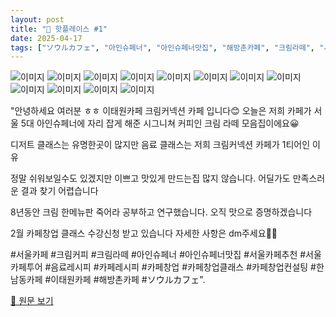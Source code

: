 ```yaml
---
layout: post
title: "📍 핫플레이스 #1"
date: 2025-04-17
tags: ["ソウルカフェ", "아인슈페너", "아인슈페너맛집", "해방촌카페", "크림라떼", "서울카페", "카페창업클래스", "서울", "카페창업", "서울카페추천", "서울카페투어", "카페창업컨설팅", "크림커피", "한남동카페", "음료레시피", "카페", "카페레시피", "인스타", "이태원카페"]
---
```


![이미지](https://scontent-ssn1-1.cdninstagram.com/v/t51.29350-15/470007249_878423071145559_5295475018077385694_n.jpg?stp=dst-jpg_e35_tt6&efg=eyJ2ZW5jb2RlX3RhZyI6IkNBUk9VU0VMX0lURU0uaW1hZ2VfdXJsZ2VuLjE0NDB4MTQ0MC5zZHIuZjI5MzUwLmRlZmF1bHRfaW1hZ2UifQ&_nc_ht=scontent-ssn1-1.cdninstagram.com&_nc_cat=103&_nc_oc=Q6cZ2QEdi2OCSrZmDlEAIO0SSrFjYQX6_ih4E3pbKJl1I7lgV4jrgBzOHQfgbMCjsqpyyp0&_nc_ohc=0AJD9DOLdKAQ7kNvwEbgSDU&_nc_gid=eWLJKt_59eoeDPzQa2PiRg&edm=APs17CUBAAAA&ccb=7-5&ig_cache_key=MzUyMjYyMjA5NjY1MDM0NTUxMA%3D%3D.3-ccb7-5&oh=00_AfG8IZRBObnos1v0PEFCjY-EWjiqHqQtGIzlVB73e6LPug&oe=68064B4B&_nc_sid=10d13b)
![이미지](https://scontent-ssn1-1.cdninstagram.com/v/t51.2885-15/489629428_17949877859951217_3249566944355113126_n.jpg?stp=dst-jpg_e35_tt6&efg=eyJ2ZW5jb2RlX3RhZyI6IkNBUk9VU0VMX0lURU0uaW1hZ2VfdXJsZ2VuLjE0NDB4MTgwMC5zZHIuZjc1NzYxLmRlZmF1bHRfaW1hZ2UifQ&_nc_ht=scontent-ssn1-1.cdninstagram.com&_nc_cat=109&_nc_oc=Q6cZ2QEdi2OCSrZmDlEAIO0SSrFjYQX6_ih4E3pbKJl1I7lgV4jrgBzOHQfgbMCjsqpyyp0&_nc_ohc=IkJU8_tbEEcQ7kNvwFTl21b&_nc_gid=eWLJKt_59eoeDPzQa2PiRg&edm=APs17CUBAAAA&ccb=7-5&ig_cache_key=MzYwNjc3MzE1MTk3OTMwNTUxMA%3D%3D.3-ccb7-5&oh=00_AfHYni8S-SrcQmbH90WXqGe7VdnKk89XJWW8vaBXLA2QGA&oe=68063C4B&_nc_sid=10d13b)
![이미지](https://scontent-ssn1-1.cdninstagram.com/v/t51.2885-19/345281898_3562924780660064_8862533077055821440_n.jpg?stp=dst-jpg_s150x150_tt6&_nc_ht=scontent-ssn1-1.cdninstagram.com&_nc_cat=108&_nc_oc=Q6cZ2QEzdK48wjDR79JxvJ4Xt9mBQtXJBgLQ9NXhs_0swUCLGheEDFQZZ65GevPFFBKfjRo&_nc_ohc=CeMRb7z6dN4Q7kNvwEMTATf&_nc_gid=eWLJKt_59eoeDPzQa2PiRg&edm=APs17CUBAAAA&ccb=7-5&oh=00_AfEYbomKV77_5LBMaP8HU_Vl5RDLvGmesl7_XygRwG2cfA&oe=680648AC&_nc_sid=10d13b)
![이미지](https://scontent-ssn1-1.cdninstagram.com/v/t51.2885-15/482815402_17946217631951217_8916616613666801335_n.jpg?stp=dst-jpg_e35_tt6&efg=eyJ2ZW5jb2RlX3RhZyI6IkNBUk9VU0VMX0lURU0uaW1hZ2VfdXJsZ2VuLjE0NDB4MTgwMC5zZHIuZjc1NzYxLmRlZmF1bHRfaW1hZ2UifQ&_nc_ht=scontent-ssn1-1.cdninstagram.com&_nc_cat=109&_nc_oc=Q6cZ2QEdi2OCSrZmDlEAIO0SSrFjYQX6_ih4E3pbKJl1I7lgV4jrgBzOHQfgbMCjsqpyyp0&_nc_ohc=fKnQIE_ZfMUQ7kNvwGVZIfE&_nc_gid=eWLJKt_59eoeDPzQa2PiRg&edm=APs17CUBAAAA&ccb=7-5&ig_cache_key=MzU4MjgyNTE2NjY2MDc1ODk1Ng%3D%3D.3-ccb7-5&oh=00_AfExj6IaDSTLGI8ea9588NKUplw9F0bxTLZNRnw19uzdJQ&oe=6806470B&_nc_sid=10d13b)
![이미지](https://scontent-ssn1-1.cdninstagram.com/v/t51.2885-19/416571321_237288732737140_7071443380751265431_n.jpg?stp=dst-jpg_s150x150_tt6&_nc_ht=scontent-ssn1-1.cdninstagram.com&_nc_cat=104&_nc_oc=Q6cZ2QEzdK48wjDR79JxvJ4Xt9mBQtXJBgLQ9NXhs_0swUCLGheEDFQZZ65GevPFFBKfjRo&_nc_ohc=2oWCB7S1nBAQ7kNvwEk2zFg&_nc_gid=eWLJKt_59eoeDPzQa2PiRg&edm=APs17CUBAAAA&ccb=7-5&oh=00_AfF3QgsFkLjDmdxCj4rO90Qw9ZLCrisENuDDPjDLgInhfw&oe=680668D8&_nc_sid=10d13b)
![이미지](https://scontent-ssn1-1.cdninstagram.com/v/t51.2885-19/357758774_200547992970673_7665767285440811623_n.jpg?stp=dst-jpg_s150x150_tt6&_nc_ht=scontent-ssn1-1.cdninstagram.com&_nc_cat=101&_nc_oc=Q6cZ2QEzdK48wjDR79JxvJ4Xt9mBQtXJBgLQ9NXhs_0swUCLGheEDFQZZ65GevPFFBKfjRo&_nc_ohc=QuJbP6NKD0cQ7kNvwHwL__u&_nc_gid=eWLJKt_59eoeDPzQa2PiRg&edm=APs17CUBAAAA&ccb=7-5&oh=00_AfFDWbEBnyG-5Lh7rwTbCIhoMuvbmNqsdMOGph9MdYeO5g&oe=6806418A&_nc_sid=10d13b)
![이미지](https://scontent-ssn1-1.cdninstagram.com/v/t51.2885-15/488453123_17949367802951217_1989479810247314650_n.jpg?stp=dst-jpg_e35_tt6&efg=eyJ2ZW5jb2RlX3RhZyI6IkNBUk9VU0VMX0lURU0uaW1hZ2VfdXJsZ2VuLjE0NDB4MTgwMC5zZHIuZjc1NzYxLmRlZmF1bHRfaW1hZ2UifQ&_nc_ht=scontent-ssn1-1.cdninstagram.com&_nc_cat=109&_nc_oc=Q6cZ2QEdi2OCSrZmDlEAIO0SSrFjYQX6_ih4E3pbKJl1I7lgV4jrgBzOHQfgbMCjsqpyyp0&_nc_ohc=BDSHXuvCeHEQ7kNvwET-wa0&_nc_gid=eWLJKt_59eoeDPzQa2PiRg&edm=APs17CUBAAAA&ccb=7-5&ig_cache_key=MzYwMzE1NTM2Mzc4MDAxNzg4OQ%3D%3D.3-ccb7-5&oh=00_AfH6Bk_GZqPwej8Ng9mlUQ2nfhEYJju6X_DJUSr_19nKHg&oe=6806554E&_nc_sid=10d13b)
![이미지](https://scontent-ssn1-1.cdninstagram.com/v/t51.2885-15/489039591_17949552905951217_2395412407641722489_n.jpg?stp=dst-jpg_e15_tt6&efg=eyJ2ZW5jb2RlX3RhZyI6IkNMSVBTLmltYWdlX3VybGdlbi43MjB4MTI4MC5zZHIuZjc1NzYxLmRlZmF1bHRfY292ZXJfZnJhbWUifQ&_nc_ht=scontent-ssn1-1.cdninstagram.com&_nc_cat=109&_nc_oc=Q6cZ2QEdi2OCSrZmDlEAIO0SSrFjYQX6_ih4E3pbKJl1I7lgV4jrgBzOHQfgbMCjsqpyyp0&_nc_ohc=2yDEgoWyVbAQ7kNvwEitpfL&_nc_gid=eWLJKt_59eoeDPzQa2PiRg&edm=APs17CUBAAAA&ccb=7-5&ig_cache_key=MzYwNDQ2OTI1ODM2NzI3MzY2NA%3D%3D.3-ccb7-5&oh=00_AfHBfaIqTiFR8BlqoG23scwwtqBGQpXQhmiZVreqRgMuGw&oe=68065D87&_nc_sid=10d13b)
![이미지](https://scontent-ssn1-1.cdninstagram.com/v/t51.2885-19/342517021_746413950467810_7242808745798702424_n.jpg?stp=dst-jpg_s150x150_tt6&_nc_ht=scontent-ssn1-1.cdninstagram.com&_nc_cat=102&_nc_oc=Q6cZ2QFtFfencYj58VCHJXBULf3U1t7k449cdBKXmPRvMJ-Q4G9aWQByivy_Qz9pYAU0kuc&_nc_ohc=V-sRyum1VIYQ7kNvwHyIToC&_nc_gid=eWLJKt_59eoeDPzQa2PiRg&edm=APs17CUBAAAA&ccb=7-5&oh=00_AfFMgagvsofaIqxnKW2EM_V6ePL6qoVk6wffMmJF6L_9Vw&oe=680642F0&_nc_sid=10d13b)
![이미지](https://scontent-ssn1-1.cdninstagram.com/v/t51.2885-15/476721612_17942964716951217_306707856022181699_n.jpg?stp=dst-jpg_e35_tt6&efg=eyJ2ZW5jb2RlX3RhZyI6IkNBUk9VU0VMX0lURU0uaW1hZ2VfdXJsZ2VuLjkwM3gxMTI4LnNkci5mNzU3NjEuZGVmYXVsdF9pbWFnZSJ9&_nc_ht=scontent-ssn1-1.cdninstagram.com&_nc_cat=109&_nc_oc=Q6cZ2QFtFfencYj58VCHJXBULf3U1t7k449cdBKXmPRvMJ-Q4G9aWQByivy_Qz9pYAU0kuc&_nc_ohc=2c5O6W4MyaMQ7kNvwF-XqHJ&_nc_gid=eWLJKt_59eoeDPzQa2PiRg&edm=APs17CUBAAAA&ccb=7-5&ig_cache_key=MzU2MzIyOTA4MTk5NDk1MzE1OA%3D%3D.3-ccb7-5&oh=00_AfEzbbCqaejQ0A18OUwPXBC0czBzSrPpYJPweMytM_akog&oe=680643D8&_nc_sid=10d13b)
![이미지](https://scontent-ssn1-1.cdninstagram.com/v/t51.29350-15/440836761_7791285984257643_8072146836834859780_n.jpg?stp=dst-jpg_e35_tt6&efg=eyJ2ZW5jb2RlX3RhZyI6IkNBUk9VU0VMX0lURU0uaW1hZ2VfdXJsZ2VuLjE0NDB4MTQ0MC5zZHIuZjI5MzUwLmRlZmF1bHRfaW1hZ2UifQ&_nc_ht=scontent-ssn1-1.cdninstagram.com&_nc_cat=103&_nc_oc=Q6cZ2QEdi2OCSrZmDlEAIO0SSrFjYQX6_ih4E3pbKJl1I7lgV4jrgBzOHQfgbMCjsqpyyp0&_nc_ohc=giYDGkCEMNwQ7kNvwF8-X0p&_nc_gid=eWLJKt_59eoeDPzQa2PiRg&edm=APs17CUBAAAA&ccb=7-5&ig_cache_key=MzM1NTk4Njc0NDQ0NjUxMDY3NA%3D%3D.3-ccb7-5&oh=00_AfHq1Wyi0NojlLxYYYl4M2zyP-KAzUh7aeveySqkPqmq1A&oe=68065F32&_nc_sid=10d13b)
![이미지](https://scontent-ssn1-1.cdninstagram.com/v/t51.2885-15/476887944_17942964707951217_4271382068821393158_n.jpg?stp=dst-jpg_e35_tt6&efg=eyJ2ZW5jb2RlX3RhZyI6IkNBUk9VU0VMX0lURU0uaW1hZ2VfdXJsZ2VuLjE0NDB4MTgwMC5zZHIuZjc1NzYxLmRlZmF1bHRfaW1hZ2UifQ&_nc_ht=scontent-ssn1-1.cdninstagram.com&_nc_cat=109&_nc_oc=Q6cZ2QFtFfencYj58VCHJXBULf3U1t7k449cdBKXmPRvMJ-Q4G9aWQByivy_Qz9pYAU0kuc&_nc_ohc=MCFTqn-sqDQQ7kNvwG_Wzmz&_nc_gid=eWLJKt_59eoeDPzQa2PiRg&edm=APs17CUBAAAA&ccb=7-5&ig_cache_key=MzU2MzIyOTA4MTk5NDkyNDAyOA%3D%3D.3-ccb7-5&oh=00_AfEz9rRsNRiJ5qk9iklvJ4XEBJIj44bwoNWjwYT0YY6NWg&oe=68065329&_nc_sid=10d13b)

"안녕하세요 여러분 ㅎㅎ 이태원카페 크림커넥션 카페 입니다😊
오늘은 저희 카페가 서울 5대 아인슈페너에 자리 잡게 해준
시그니쳐 커피인 크림 라떼 모음집이에요😀

디저트 클래스는 유명한곳이 많지만 음료 클래스는
저희 크림커넥션 카페가 1티어인 이유

정말 쉬워보일수도 있겠지만
이쁘고 맛있게 만드는집 많지 않습니다.
어딜가도 만족스러운 결과 찾기 어렵습니다

8년동안 크림 한메뉴판 죽어라 공부하고 연구했습니다.
오직 맛으로 증명하겠습니다

2월 카페창업 클래스 수강신청 받고 있습니다
자세한 사항은 dm주세요🙌🏻

#서울카페 #크림커피 #크림라떼 #아인슈페너 #아인슈페너맛집 #서울카페추천 #서울카페투어 #음료레시피 #카페레시피 #카페창업 #카페창업클래스 #카페창업컨설팅 #한남동카페 #이태원카페 #해방촌카페 #ソウルカフェ".

[🔗 원문 보기](https://www.instagram.com/p/DFzIfsOJpht/)
